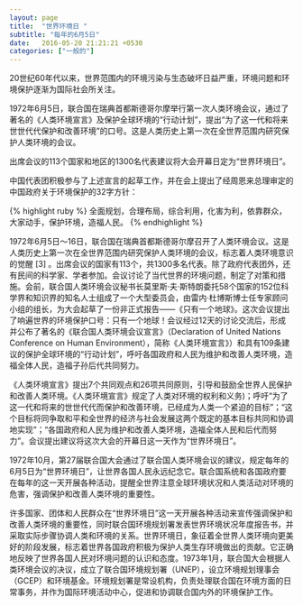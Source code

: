 ```yaml
---
layout: page
title:  "世界环境日 "
subtitle: "每年的6月5日"
date:   2016-05-20 21:21:21 +0530
categories: ["一般的"]
---
```

20世纪60年代以来，世界范围内的环境污染与生态破坏日益严重，环境问题和环境保护逐渐为国际社会所关注。

1972年6月5日，联合国在瑞典首都斯德哥尔摩举行第一次人类环境会议，通过了著名的《人类环境宣言》及保护全球环境的“行动计划”，提出“为了这一代和将来世世代代保护和改善环境”的口号。这是人类历史上第一次在全世界范围内研究保护人类环境的会议。

出席会议的113个国家和地区的1300名代表建议将大会开幕日定为“世界环境日”。

中国代表团积极参与了上述宣言的起草工作，并在会上提出了经周恩来总理审定的中国政府关于环境保护的32字方针：

{% highlight ruby %}
全面规划，合理布局，综合利用，化害为利，依靠群众，大家动手，保护环境，造福人民。
{% endhighlight %}

1972年6月5日～16日，联合国在瑞典首都斯德哥尔摩召开了人类环境会议。这是人类历史上第一次在全世界范围内研究保护人类环境的会议，标志着人类环境意识的觉醒 [3]  。出席会议的国家有113个，共1300多名代表。除了政府代表团外，还有民间的科学家、学者参加。会议讨论了当代世界的环境问题，制定了对策和措施。会前，联合国人类环境会议秘书长莫里斯·夫·斯特朗委托58个国家的152位科学界和知识界的知名人士组成了一个大型委员会，由雷内·杜博斯博士任专家顾问小组的组长，为大会起草了一份非正式报告——《只有一个地球》。这次会议提出了响遍世界的环境保护口号：只有一个地球！会议经过12天的讨论交流后，形成并公布了著名的《联合国人类环境会议宣言》（Declaration of United Nations Conference on Human Environment），简称《人类环境宣言》）和具有109条建议的保护全球环境的“行动计划”，呼吁各国政府和人民为维护和改善人类环境，造福全体人民，造福子孙后代共同努力。

《人类环境宣言》提出7个共同观点和26项共同原则，引导和鼓励全世界人民保护和改善人类环境。《人类环境宣言》规定了人类对环境的权利和义务)；呼吁“为了这一代和将来的世世代代而保护和改善环境，已经成为人类一个紧迫的目标”；“这个目标将同争取和平和全世界的经济与社会发展这两个既定的基本目标共同和协调地实现”；“各国政府和人民为维护和改善人类环境，造福全体人民和后代而努力”。会议提出建议将这次大会的开幕日这一天作为“世界环境日”。

1972年10月，第27届联合国大会通过了联合国人类环境会议的建议，规定每年的6月5日为“世界环境日”，让世界各国人民永远纪念它。联合国系统和各国政府要在每年的这一天开展各种活动，提醒全世界注意全球环境状况和人类活动对环境的危害，强调保护和改善人类环境的重要性。

许多国家、团体和人民群众在“世界环境日”这一天开展各种活动来宣传强调保护和改善人类环境的重要性，同时联合国环境规划署发表世界环境状况年度报告书，并采取实际步骤协调人类和环境的关系。世界环境日，象征着全世界人类环境向更美好的阶段发展，标志着世界各国政府积极为保护人类生存环境做出的贡献。它正确地反映了世界各国人民对环境问题的认识和态度。1973年1月，联合国大会根据人类环境会议的决议，成立了联合国环境规划署（UNEP），设立环境规划理事会（GCEP）和环境基金。环境规划署是常设机构，负责处理联合国在环境方面的日常事务，并作为国际环境活动中心，促进和协调联合国内外的环境保护工作。

[jekyll-docs]: http://jekyllrb.com/docs/home
[jekyll-gh]:   https://github.com/jekyll/jekyll
[jekyll-talk]: https://talk.jekyllrb.com/
